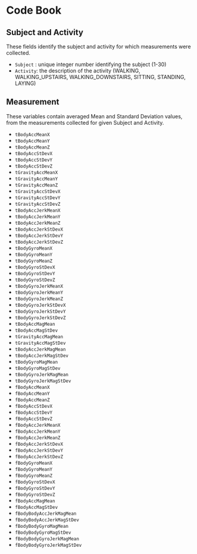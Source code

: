 # Code Book

## Subject and Activity

 These fields identify the subject and activity for which measurements were collected.

 - `Subject` : unique integer number identifying the subject (1-30)
 - `Activity`: the description of the activity (WALKING, WALKING_UPSTAIRS, WALKING_DOWNSTAIRS, SITTING, STANDING, LAYING)

## Measurement 

  These variables contain averaged Mean and Standard Deviation values, from the measurements collected for given Subject and Activity.

  - `tBodyAccMeanX`
  - `tBodyAccMeanY`
  - `tBodyAccMeanZ`
  - `tBodyAccStDevX`
  - `tBodyAccStDevY`
  - `tBodyAccStDevZ`
  - `tGravityAccMeanX`
  - `tGravityAccMeanY`
  - `tGravityAccMeanZ`
  - `tGravityAccStDevX`
  - `tGravityAccStDevY`
  - `tGravityAccStDevZ`
  - `tBodyAccJerkMeanX`
  - `tBodyAccJerkMeanY`
  - `tBodyAccJerkMeanZ`
  - `tBodyAccJerkStDevX`
  - `tBodyAccJerkStDevY`
  - `tBodyAccJerkStDevZ`
  - `tBodyGyroMeanX`
  - `tBodyGyroMeanY`
  - `tBodyGyroMeanZ`
  - `tBodyGyroStDevX`
  - `tBodyGyroStDevY`
  - `tBodyGyroStDevZ`
  - `tBodyGyroJerkMeanX`
  - `tBodyGyroJerkMeanY`
  - `tBodyGyroJerkMeanZ`
  - `tBodyGyroJerkStDevX`
  - `tBodyGyroJerkStDevY`
  - `tBodyGyroJerkStDevZ`
  - `tBodyAccMagMean`
  - `tBodyAccMagStDev`
  - `tGravityAccMagMean`
  - `tGravityAccMagStDev`
  - `tBodyAccJerkMagMean`
  - `tBodyAccJerkMagStDev`
  - `tBodyGyroMagMean`
  - `tBodyGyroMagStDev`
  - `tBodyGyroJerkMagMean`
  - `tBodyGyroJerkMagStDev`
  - `fBodyAccMeanX`
  - `fBodyAccMeanY`
  - `fBodyAccMeanZ`
  - `fBodyAccStDevX`
  - `fBodyAccStDevY`
  - `fBodyAccStDevZ`
  - `fBodyAccJerkMeanX`
  - `fBodyAccJerkMeanY`
  - `fBodyAccJerkMeanZ`
  - `fBodyAccJerkStDevX`
  - `fBodyAccJerkStDevY`
  - `fBodyAccJerkStDevZ`
  - `fBodyGyroMeanX`
  - `fBodyGyroMeanY`
  - `fBodyGyroMeanZ`
  - `fBodyGyroStDevX`
  - `fBodyGyroStDevY`
  - `fBodyGyroStDevZ`
  - `fBodyAccMagMean`
  - `fBodyAccMagStDev`
  - `fBodyBodyAccJerkMagMean`
  - `fBodyBodyAccJerkMagStDev`
  - `fBodyBodyGyroMagMean`
  - `fBodyBodyGyroMagStDev`
  - `fBodyBodyGyroJerkMagMean`
  - `fBodyBodyGyroJerkMagStDev`
 
